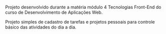 Projeto desenvolvido durante a matéria módulo 4 Tecnologias Front-End do curso de Desenvolvimento de Aplicações Web.

Projeto simples de cadastro de tarefas e projetos pessoais para controle básico das atividades do dia a dia.
